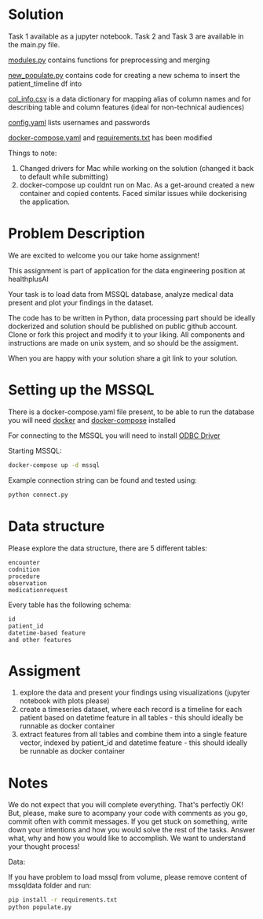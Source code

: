 # Solution

Task 1 available as a jupyter notebook. Task 2 and Task 3 are available in the main.py file. 

[modules.py](https://github.com/akash-y/data-engineering-assigment/blob/master/modules.py) contains functions for preprocessing and merging

[new_populate.py](https://github.com/akash-y/data-engineering-assigment/blob/master/new_populate.py) contains code for creating a new schema to insert the patient_timeline df into 

[col_info.csv](https://github.com/akash-y/data-engineering-assigment/blob/master/col_info.csv) is a data dictionary for mapping alias of column names and for describing table and column features (ideal for non-technical audiences) 

[config.yaml](https://github.com/akash-y/data-engineering-assigment/blob/master/config.yaml) lists usernames and passwords

[docker-compose.yaml](https://github.com/akash-y/data-engineering-assigment/blob/master/docker-compose.yaml) and [requirements.txt](https://github.com/akash-y/data-engineering-assigment/blob/master/requirements.txt) has been modified 


Things to note: 
1. Changed drivers for Mac while working on the solution (changed it back to default while submitting)
2. docker-compose up couldnt run on Mac. As a get-around created a new container and copied contents. Faced similar issues while dockerising the application. 


# Problem Description

We are excited to welcome you our take home assignment!

This assignment is part of application for the data engineering position at healthplusAI

Your task is to load data from MSSQL database, analyze medical data present and plot your findings in the dataset.

The code has to be written in Python, data processing part should be ideally dockerized and solution should be published on public github account. Clone or fork this project and modify it to your liking. All components and instructions are made on unix system, and so should be the assigment.

When you are happy with your solution share a git link to your solution.

# Setting up the MSSQL

There is a docker-compose.yaml file present, to be able to run the database you will need [docker](https://docs.docker.com/get-docker/) and [docker-compose](https://docs.docker.com/compose/install/) installed

For connecting to the MSSQL you will need to install [ODBC Driver](https://docs.microsoft.com/en-us/sql/connect/odbc/linux-mac/installing-the-microsoft-odbc-driver-for-sql-server?view=sql-server-ver15)

Starting MSSQL:

```bash
docker-compose up -d mssql
```

Example connection string can be found and tested using:
```bash
python connect.py
```

# Data structure

Please explore the data structure, there are 5 different tables:
```
encounter
codnition
procedure
observation
medicationrequest
```

Every table has the following schema:

```
id
patient_id
datetime-based feature
and other features
```

# Assigment
1. explore the data and present your findings using visualizations (jupyter notebook with plots please)
2. create a timeseries dataset, where each record is a timeline for each patient based on datetime feature in all tables - this should ideally be runnable as docker container
3. extract features from all tables and combine them into a single feature vector, indexed by patient_id and datetime feature - this should ideally be runnable as docker container

# Notes
We do not expect that you will complete everything. That's perfectly OK! But, please, make sure to acompany your code with comments as you go, commit often with commit messages.
If you get stuck on something, write down your intentions and how you would solve the rest of the tasks. Answer what, why and how you would like to accomplish.
We want to understand your thought process!

Data:

If you have problem to load mssql from volume, please remove content of mssqldata folder and run:

```bash
pip install -r requirements.txt
python populate.py
```



